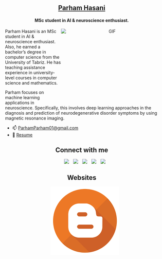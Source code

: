 <h2 align="center"><a href="https://parhamhasani.wixsite.com/aboutme" target="blank">
Parham Hasani</a></h2>

<h4 align="center">MSc student in AI & neuroscience enthusiast.</h4>

<a target="_blank" align="center">
  <img align="right" top="500" height="240" width="320" alt="GIF" src="https://media.giphy.com/media/SWoSkN6DxTszqIKEqv/giphy.gif">
</a>

Parham Hasani is an MSc student in AI & neuroscience enthusiast. Also, he earned a bachelor’s degree in computer science from the University of Tabriz. He has teaching assistance experience in university-level courses in computer science and mathematics.

Parham focuses on machine learning applications in neuroscience.
Specifically, this involves deep learning approaches in the diagnosis and prediction of neurodegenerative disorder symptoms by using magnetic resonance imaging.
- 📫 ParhamParham01@gmail.com
- 📃 <a href="https://drive.google.com/file/d/17VJxBU3-gWa2n0KT-hszeRmyub-vFcsB/view?usp=sharing" target="blank">Resume</a>

<h2 align="center" > Connect with me </h2>

 <div align="center"  class="icons-social" style="margin-left: 10px;">
        <a style="margin-left: 10px;"  target="_blank" href="https://www.linkedin.com/in/parhamhasani/">
			<img src="https://img.icons8.com/doodle/40/000000/linkedin--v2.png"></a>
        <a style="margin-left: 10px;" target="_blank" href="https://twitter.com/parham_Hasani/">
		<img src="https://img.icons8.com/doodle/40/000000/twitter--v1.png"></a>
        <a style="margin-left: 10px;" target="_blank" href="https://www.instagram.com/parhamhasani.ai/">
		<img src="https://img.icons8.com/doodle/40/000000/instagram-new--v2.png"></a>
	<a style="margin-left: 10px;" target="_blank" href="https://www.reddit.com/user/parhamparham01">
	   <img src="https://img.icons8.com/doodle/40/000000/reddit--v2.png"></a>						    
	<a style="margin-left: 10px;" target="_blank" href="https://www.facebook.com/Parham.HasaniAI">
		<img src="https://img.icons8.com/doodle/40/000000/facebook--v2.png"></a>
      </div>
   
<h2 align="center" > Websites </h2>
 <div align="center"  class="icons-social" style="margin-left: 10px;">
 <a style="margin-left: 10px;"  target="_blank" href="https://parhamnotes.blogspot.com/">
	<img src="https://github.com/ParhamHasani/ParhamHasani/blob/main/Blog.png?raw=true"></a>

<!--
**ParhamHasani/ParhamHasani** is a ✨ _special_ ✨ repository because its `README.md` (this file) appears on your GitHub profile.

Here are some ideas to get you started:

- 🔭 I’m currently working on ...
- 🌱 I’m currently learning ...
- 👯 I’m looking to collaborate on ...
- 🤔 I’m looking for help with ...
- 💬 Ask me about ...
- 📫 How to reach me: ...
- 😄 Pronouns: ...
- ⚡ Fun fact: ...
-->
